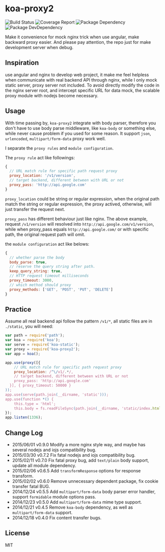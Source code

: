 koa-proxy2
==========

![Build Status](https://img.shields.io/travis/bornkiller/koa-proxy2/master.svg?style=flat)
![Coverage Report](http://img.shields.io/coveralls/bornkiller/koa-proxy2.svg?style=flat)
![Package Dependency](https://david-dm.org/bornkiller/koa-proxy2.svg?style=flat)
![Package DevDependency](https://david-dm.org/bornkiller/koa-proxy2/dev-status.svg?style=flat)

Make it convenience for mock nginx trick when use angular, make backward proxy easier. And please pay attention, the
repo just for make development server when debug.

## Inspiration
use angular and nginx to develop web project, it make me feel helpless when communicate with real backend API through nginx, while I only mock static server, proxy server not included. To avoid directly modify the code in the nginx server root, and intercept specific URL for data mock, the scalable proxy module with nodejs become necessary. 

## Usage
With time passing by, `koa-proxy2` integrate with body parser, therefore you don't have to use body parse middleware, like `koa-body` or something else, while never cause problem if you used for some reason. It support `json`, `urlencoded`, `multipart/form-data` proxy work well.

I separate the `proxy rules` and `module configuration`.

The `proxy rule` act like followings:

```javascript
{
  // URL match rule for specific path request proxy
  proxy_location: '/v1/version',
  // target backend, different between with URL or not
  proxy_pass: 'http://api.google.com'
}
```

`proxy_location` could be string or regular expression, when the original path match the string or regular expression, the proxy actived, otherwise, will just transfer the request next.

`proxy_pass` has different behaviour just like nginx. The above example, request `/v1/version` will resolved into `http://api.google.com/v1/version`, while when proxy_pass equals `http://api.google.com/` or with specific path, the original request path will omit.

the `module configuration` act like belows:

```javascript	
{
  // whether parse the body
  body_parse: true,
  // reserve the query string after path.
  keep_query_string: true,
  // HTTP request timeout milliseconds
  proxy_timeout: 3000,
  // which method should proxy
  proxy_methods: ['GET', 'POST', 'PUT', 'DELETE']
}
```

## Practice
Assume all real backend api follow the pattern `/v1/*`, all static files are in `./static`, you will need:

```javascript
var path = require('path');
var koa = require('koa');
var serve = require('koa-static');
var proxy = require('koa-proxy2');
var app = koa();

app.use(proxy([{
    // URL match rule for specific path request proxy
    proxy_location: /^\/v1/.*/,
    // target backend, different between with URL or not
    proxy_pass: 'http://api.google.com'
  }], { proxy_timeout: 50000 }
));
app.use(serve(path.join(__dirname, 'static')));
app.use(function *() {
    this.type = 'html';
    this.body = fs.readFileSync(path.join(__dirname, 'static/index.html'), {encoding: 'utf-8'});
});
app.listen(1336);
```

## Change Log
+ 2015/06/01 v0.9.0
Modify a more nginx style way, and maybe has several nodejs and iojs compatibility bug.
+ 2015/03/30 v0.7.2
Fix fatal nodejs and iojs compatibility bug.
+ 2015/02/11 v0.7.0
Fix fatal proxy bug, add `text/plain` body support, update all module dependency.
+ 2015/02/06 v0.6.5
Add `transformResponse` options for response transform.
+ 2015/02/02 v0.6.0
Remove unnecessary dependent package, fix cookie transfer fatal BUG.
+ 2014/12/24 v0.5.5
Add `multipart/form-data` body parser error handler, support `formidable` module options pass.
+ 2014/12/23 v0.5.0
Add `multipart/form-data` mime type support.
+ 2014/12/21 v0.4.5
Remove `koa-body` dependency, as well as `multipart/form-data` support.
+ 2014/12/18 v0.4.0
Fix content transfer bugs.

## License

  MIT
